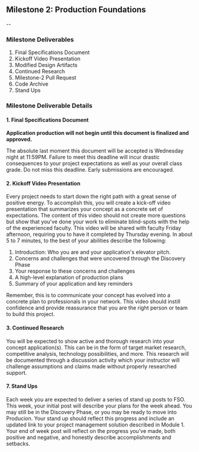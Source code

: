 ## Milestone 2: Production Foundations

--

### Milestone Deliverables

1. Final Specifications Document
2. Kickoff Video Presentation
3. Modified Design Artifacts
4. Continued Research
5. Milestone-2 Pull Request
6. Code Archive
7. Stand Ups

### Milestone Deliverable Details

#### 1. Final Specifications Document

**Application production will not begin until this document is finalized and approved.**  

The absolute last moment this document will be accepted is Wednesday night at 11:59PM. Failure to meet this deadline will incur drastic consequences to your project expectations as well as your overall class grade. Do not miss this deadline. Early submissions are encouraged.

#### 2. Kickoff Video Presentation

Every project needs to start down the right path with a great sense of positive energy. To accomplish this, you will create a kick-off video presentation that summarizes your concept as a concrete set of expectations. The content of this video should not create more questions but show that you've done your work to eliminate blind-spots with the help of the experienced faculty. This video will be shared with faculty Friday afternoon, requiring you to have it completed by Thursday evening. In about 5 to 7 minutes, to the best of your abilities describe the following:

1. Introduction: Who you are and your application's elevator pitch.
2. Concerns and challenges that were uncovered through the Discovery Phase
3. Your response to these concerns and challenges
4. A high-level explanation of production plans
5. Summary of your application and key reminders

Remember, this is to communicate your concept has evolved into a concrete plan to professionals in your network. This video should instill confidence and provide reassurance that you are the right person or team to build this project.

#### 3. Continued Research

You will be expected to show active and thorough research into your concept application(s). This can be in the form of target market research, competitive analysis, technology possibilities, and more. This research will be documented through a discussion activity which your instructor will challenge assumptions and claims made without properly researched support.

#### 7. Stand Ups

Each week you are expected to deliver a series of stand up posts to FSO. This week, your initial post will describe your plans for the week ahead. You may still be in the Discovery Phase, or you may be ready to move into Producion. Your stand up should reflect this progress and include an updated link to your project management solution described in Module 1. Your end of week post will reflect on the progress you've made, both positive and negative, and honestly describe accomplishments and setbacks.
